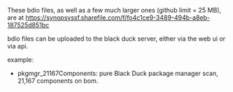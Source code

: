 These bdio files, as well as a few much larger ones (github limit = 25 MB), are at https://synopsyssf.sharefile.com/f/fo4c1ce9-3489-494b-a8eb-187525d851bc

bdio files can be uploaded to the black duck server, either via the web ui or via api.

example:
- pkgmgr_21167Components:  pure Black Duck package manager scan, 21,167 components on bom. 
